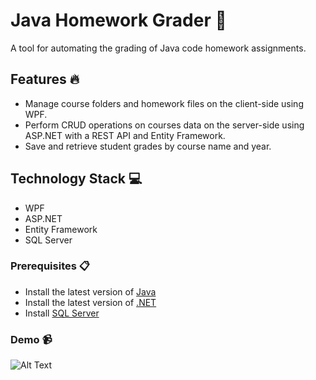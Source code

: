 # Java Homework Grader 📝

A tool for automating the grading of Java code homework assignments.

## Features 🔥
- Manage course folders and homework files on the client-side using WPF.
- Perform CRUD operations on courses data on the server-side using ASP.NET with a REST API and Entity Framework.
- Save and retrieve student grades by course name and year.

## Technology Stack 💻
- WPF
- ASP.NET
- Entity Framework
- SQL Server

### Prerequisites 📋

- Install the latest version of [Java](https://www.java.com/en/download/)
- Install the latest version of [.NET](https://dotnet.microsoft.com/download)
- Install [SQL Server](https://www.microsoft.com/en-us/sql-server/sql-server-downloads)

### Demo 📹
![Alt Text](https://s4.gifyu.com/images/ezgif.com-gif-maker7aac799c0685a017.gif)

